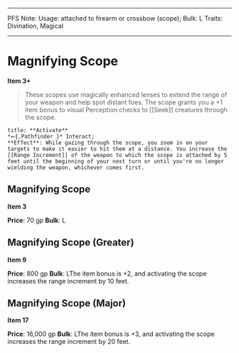 
---
PFS Note: 
Usage: attached to firearm or crossbow (scope);
Bulk: L
Traits: Divination, Magical

---

# Magnifying Scope

**Item 3+**

> These scopes use magically enhanced lenses to extend the range of your weapon and help spot distant foes. The scope grants you a +1 item bonus to visual Perception checks to [[Seek]] creatures through the scope.

```ad-embed-ability
title: **Activate**
*⬻{.Pathfinder }* Interact; 
**Effect**: While gazing through the scope, you zoom in on your targets to make it easier to hit them at a distance. You increase the [[Range Increment]] of the weapon to which the scope is attached by 5 feet until the beginning of your next turn or until you're no longer wielding the weapon, whichever comes first.

```

## Magnifying Scope

**Item 3**

**Price**: 70 gp
**Bulk**: L

## Magnifying Scope (Greater)

**Item 9**

**Price**: 800 gp
**Bulk**: LThe item bonus is +2, and activating the scope increases the range increment by 10 feet.

## Magnifying Scope (Major)

**Item 17**

**Price**: 16,000 gp
**Bulk**: LThe item bonus is +3, and activating the scope increases the range increment by 20 feet.
